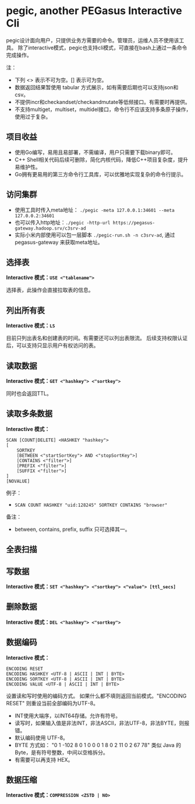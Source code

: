 # pegic, another PEGasus Interactive Cli

pegic设计面向用户，只提供业务方需要的命令。管理员，运维人员不使用该工具。
除了interactive模式，pegic也支持cli模式，可直接在bash上通过一条命令完成操作。

注：
- 下列 <> 表示不可为空。[] 表示可为空。
- 数据返回结果暂使用 tabular 方式展示，如有需要后期也可以支持json和csv。
- 不提供incr和checkandset/checkandmutate等低频接口。有需要时再提供。
- 不支持multiget，multiset，multidel接口，命令行不应该支持多条原子操作，使用过于复杂。

## 项目收益
- 使用Go编写，易用且易部署，不需编译，用户只需要下载binary即可。
- C++ Shell相关代码后续可删除，简化内核代码，降低C++项目复杂度，提升易维护性。
- Go拥有更易用的第三方命令行工具库，可以优雅地实现复杂的命令行提示。

## 访问集群
- 使用工具时传入meta地址： `./pegic -meta 127.0.0.1:34601 --meta 127.0.0.2:34601`
- 也可以传入http地址：`./pegic -http-url https://pegasus-gateway.hadoop.srv/c3srv-ad`
- 实际小米内部使用可以包一层脚本 `./pegic-run.sh -n c3srv-ad`, 通过 pegasus-gateway 来获取meta地址。

## 选择表

**Interactive 模式：`USE <"tablename">`**

选择表，此操作会直接拉取表的信息。

## 列出所有表

**Interactive 模式：`LS`**

目前只列出表名和创建表的时间。有需要还可以列出表限流。
后续支持权限认证后，可以支持只显示用户有权访问的表。

## 读取数据

**Interactive 模式：`GET <"hashkey"> <"sortkey">`**

同时也会返回TTL。

## 读取多条数据

**Interactive 模式：**

```
SCAN [COUNT|DELETE] <HASHKEY "hashkey">
[
    SORTKEY
    [BETWEEN <"startSortKey"> AND <"stopSortKey">]
    [CONTAINS <"filter">]
    [PREFIX <"filter">]
    [SUFFIX <"filter">]
]
[NOVALUE]
```

例子：
- `SCAN COUNT HASHKEY "uid:128245" SORTKEY CONTAINS "browser"`

备注：
- between, contains, prefix, suffix 只可选择其一。

## 全表扫描

## 写数据

**Interactive 模式：`SET <"hashkey"> <"sortkey"> <"value"> [ttl_secs]`**

## 删除数据

**Interactive 模式：`DEL <"hashkey"> <"sortkey">`**

## 数据编码

**Interactive 模式：**

```
ENCODING RESET
ENCODING HASHKEY <UTF-8 | ASCII | INT | BYTE>
ENCODING SORTKEY <UTF-8 | ASCII | INT | BYTE>
ENCODING VALUE <UTF-8 | ASCII | INT | BYTE>
```

设置读和写时使用的编码方式。 如果什么都不填则返回当前模式。"ENCODING RESET" 则重设当前全部编码为UTF-8。

- INT使用大端序，以INT64存储。允许有符号。
- 读写时，如果输入值是非法INT，非法ASCII，非法UTF-8，非法BYTE，则报错。
- 默认编码使用 UTF-8。
- BYTE 方式如： "0 1 -102 8 0 1 0 0 0 1 8 0 2 11 0 2 67 78" 类似 Java 的 Byte，是有符号整数，中间以空格拆分。
- 有需要可以再支持 HEX。

## 数据压缩

**Interactive 模式：`COMPRESSION <ZSTD | NO>`**
